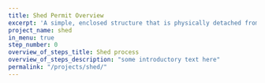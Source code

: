 ```yaml
---
title: Shed Permit Overview
excerpt: 'A simple, enclosed structure that is physically detached from your house and that will be used for storage.'
project_name: shed
in_menu: true
step_number: 0
overview_of_steps_title: Shed process
overview_of_steps_description: "some introductory text here"
permalink: "/projects/shed/"
---
```

